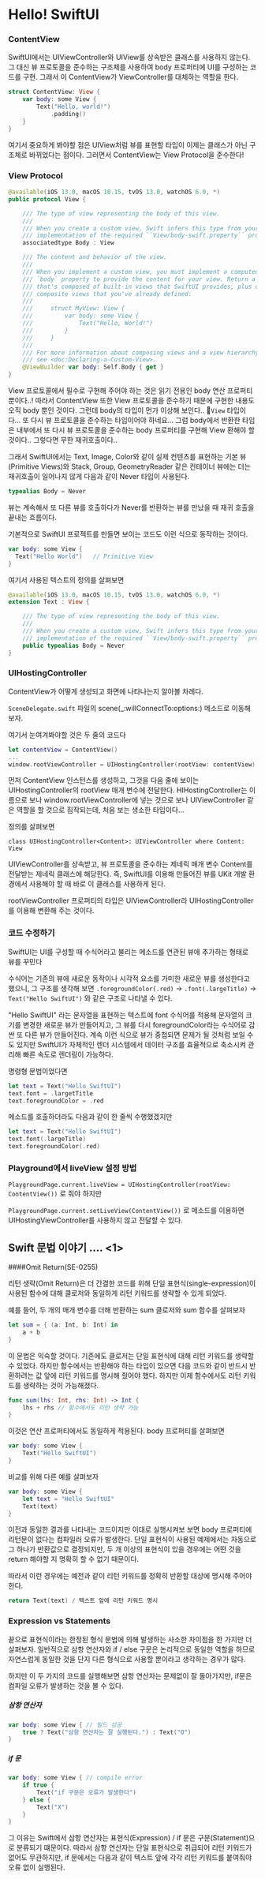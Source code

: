 # Hello! SwiftUI

### ContentView
SwiftUI에서는 UIViewController와 UIView를 상속받은 클래스를 사용하지 않는다. 그 대신 뷰 프로토콜을 준수하는 구조체를 사용하여 body 프로퍼티에 UI를 구성하는 코드를 구현. 그래서 이 ContentView가 ViewController를 대체하는 역할을 한다.

```swift
struct ContentView: View {
    var body: some View {
        Text("Hello, world!")
            .padding()
    }
}
```

여기서 중요하게 봐야할 점은 UIView처럼 뷰를 표현할 타입이 이제는 클래스가 아닌 구조체로 바뀌었다는 점이다. 그러면서 ContentView는 View Protocol을 준수한다!

### View Protocol
```swift
@available(iOS 13.0, macOS 10.15, tvOS 13.0, watchOS 6.0, *)
public protocol View {

    /// The type of view representing the body of this view.
    ///
    /// When you create a custom view, Swift infers this type from your
    /// implementation of the required ``View/body-swift.property`` property.
    associatedtype Body : View

    /// The content and behavior of the view.
    ///
    /// When you implement a custom view, you must implement a computed
    /// `body` property to provide the content for your view. Return a view
    /// that's composed of built-in views that SwiftUI provides, plus other
    /// composite views that you've already defined:
    ///
    ///     struct MyView: View {
    ///         var body: some View {
    ///             Text("Hello, World!")
    ///         }
    ///     }
    ///
    /// For more information about composing views and a view hierarchy,
    /// see <doc:Declaring-a-Custom-View>.
    @ViewBuilder var body: Self.Body { get }
}
```

View 프로토콜에서 필수로 구현해 주어야 하는 것은 읽기 전용인 body 연산 프로퍼티 뿐이다..! 따라서 ContentView 또한 View 프로토콜을 준수하기 때문에 구현한 내용도 오직 body 뿐인 것이다.
그런데 body의 타입이 먼가 이상해 보인다.. `View` 타입이다... 또 다시 뷰 프로토콜을 준수하는 타입이어야 하네요... 그럼 body에서 반환한 타입은 내부에서 또 다시 뷰 프로토콜을 준수하는 body 프로퍼티를 구현해 View 환해야 할 것이다.. 그렇다면 무한 재귀호출이다..

그래서 SwiftUI에서는 Text, Image, Color와 같이 실제 컨텐츠를 표현하는 기본 뷰(Primitive Views)와 Stack, Group, GeometryReader 같은 컨테이너 뷰에는 더는 재귀호출이 일어나지 않게 다음과 같이 Never 타입이 사용된다.

```swift
typealias Body = Never
```

뷰는 계속해서 또 다른 뷰를 호출하다가 Never를 반환하는 뷰를 만났을 때 재귀 호출을 끝내는 흐름이다. 

기본적으로 SwiftUI 프로젝트를 만들면 보이는 코드도 이런 식으로 동작하는 것이다.
```swift
var body: some View {
  Text("Hello World")	// Primitive View
}
```

여기서 사용된 텍스트의 정의를 살펴보면
```swift
@available(iOS 13.0, macOS 10.15, tvOS 13.0, watchOS 6.0, *)
extension Text : View {

    /// The type of view representing the body of this view.
    ///
    /// When you create a custom view, Swift infers this type from your
    /// implementation of the required ``View/body-swift.property`` property.
    public typealias Body = Never
}
```

### UIHostingController
ContentView가 어떻게 생성되고 화면에 나타나는지 알아볼 차례다.

`SceneDelegate.swift` 파일의 scene(_:willConnectTo:options:) 메소드로 이동해보자.

여기서 눈여겨봐야할 것은 두 줄의 코드다

```swift
let contentView = ContentView()
...
window.rootViewController = UIHostingController(rootView: contentView)
```

먼저 ContentView 인스턴스를 생성하고, 그것을 다음 줄에 보이는 UIHostingController의 rootView 매개 변수에 전달한다. HIHostingController는 이름으로 보나 window.rootViewController에 넣는 것으로 보나 UIViewController 같은 역할을 할 것으로 짐작되는데, 처음 보는 생소한 타입이다...

정의를 살펴보면

`class UIHostingController<Content>: UIViewController where Content: View`

UIViewController를 상속받고, 뷰 프로토콜을 준수하는 제네릭 매개 변수 Content를 전달받는 제네릭 클래스에 해당한다. 즉, SwiftUI를 이용해 만들어진 뷰를 UKit 개발 환경에서 사용해야 할 때 바로 이 클래스를 사용하게 된다.

rootViewController 프로퍼티의 타입은 UIViewController라 UIHostingController를 이용해 변환해 주는 것이다.

### 코드 수정하기

SwiftUI는 UI를 구성할 때 수식어라고 불리는 메소드를 연관된 뷰에 추가하는 형태로 뷰를 꾸민다

수식어는 기존의 뷰에 새로운 동작이나 시각적 요소를 가미한 새로운 뷰를 생성한다고 했으니, 그 구조를 생각해 보면 `.foregroundColor(.red)` -> `.font(.largeTitle)` -> `Text("Hello SwiftUI")` 와 같은 구조로 나타낼 수 있다.

"Hello SwiftUI" 라는 문자열을 표현하는 텍스트에 font 수식어를 적용해 문자열의 크기를 변경한 새로운 뷰가 만들어지고, 그 뷰를 다시 foregroundColor라는 수식어로 감싼 또 다른 뷰가 만들어진다. 계속 이런 식으로 뷰가 중첩되면 문제가 될 것처럼 보일 수도 있지만 SwiftUI가 자체적인 렌더 시스템에서 데이터 구조를 효율적으로 축소시켜 관리해 빠른 속도로 렌더링이 가능하다.

명령형 문법이었다면

```swift
let text = Text("Hello SwiftUI")
text.font = .largetTitle
text.foregroundColor = .red
```

메소드를 호출하더라도 다음과 같이 한 줄씩 수행했겠지만

```swift
let text = Text("Hello SwiftUI")
text.font(.largeTitle)
text.foregroundColor(.red)
```

### Playground에서 liveView 설정 방법
`PlaygroundPage.current.liveView = UIHostingController(rootView: ContentView())` 로 줘야 하지만

`PlaygroundPage.current.setLiveView(ContentView())` 로 메소드를 이용하면 UIHostingViewController를 사용하지 않고 전달할 수 있다.

## Swift 문법 이야기 .... <1>

####Omit Return(SE-0255)

리턴 생략(Omit Return)은 더 간결한 코드를 위해 단일 표현식(single-expression)이 사용된 함수에 대해 클로저와 동일하게 리턴 키워드를 생략할 수 있게 되었다.

예를 들어, 두 개의 매개 변수를 더해 반환하는 sum 클로저와 sum 함수를 살펴보자

```swift
let sum = { (a: Int, b: Int) in 
	a + b
}
```

이 문법은 익숙할 것이다. 기존에도 클로저는 단일 표현식에 대해 리턴 키워드를 생략할 수 있었다. 하지만 함수에서는 반환해야 하는 타입이 있으면 다음 코드와 같이 반드시 반환하려는 값 앞에 리턴 키워드를 명시해 줬어야 했다. 하지만 이제 함수에서도 리턴 키워드를 생략하는 것이 가능해졌다.

```swift
func sum(lhs: Int, rhs: Int) -> Int {
	lhs + rhs // 함수에서도 리턴 생략 가능
}
```

이것은 연산 프로퍼티에서도 동일하게 적용된다. body 프로퍼티를 살펴보면

```swift
var body: some View {
	Text("Hello SwiftUI")
}
```

비교를 위해 다른 예를 살펴보자

```swift
var body: some View {
	let text = "Hello SwiftUI"
	Text(text)
}
```

이전과 동일한 결과를 나타내는 코드이지만 이대로 실행시켜보 보면 body 프로퍼티에 리턴문이 없다는 컴파일러 오류가 발생한다. 단일 표현식이 사용된 예제에서는 자동으로 그 하나가 반환값으로 결정되지만, 두 개 이상의 표현식이 있을 경우에는 어떤 것을 return 해야할 지 명확히 할 수 없기 때문이다.

따라서 이런 경우에는 예전과 같이 리턴 키워드를 정확히 반환할 대상에 명시해 주어야 한다.

```swift
return Text(text) / 텍스트 앞에 리턴 키워드 명시
```

### Expression vs Statements

끝으로 표현식이라는 한정된 형식 문법에 의해 발생하는 사소한 차이점을 한 가지만 더 살펴보자. 일반적으로 삼항 연산자와 if / else 구문은 논리적으로 동일한 역할을 하므로 자연스럽게 동일한 것을 단지 다른 형식으로 사용할 뿐이라고 생각하는 경우가 많다.

하지만 이 두 가지의 코드를 실행해보면 삼항 연산자는 문제없이 잘 돌아가지만, if문은 컴파일 오류가 발생하는 것을 볼 수 있다.

##### 삼항 연산자

```swift
var body: some View { // 빌드 성공
	true ? Text("삼항 연산자는 잘 실행된다.") : Text("O")
}
```

##### if 문
```swift
var body: some View { // compile error
	if true {
		Text("if 구문은 오류가 발생한다")
	} else {
		Text("X")
	}
}
```

그 이유는 Swift에서 삼항 연산자는 표현식(Expression) / if 문은 구문(Statement)으로 분류되기 떄문이다. 따라서 삼항 연산자는 단일 표현식으로 취급되어 리턴 키워드가 없어도 무관하지만, if 문에서는 다음과 같이 텍스트 앞에 각각 리턴 키워드를 붙여줘야 오류 없이 실행된다.
